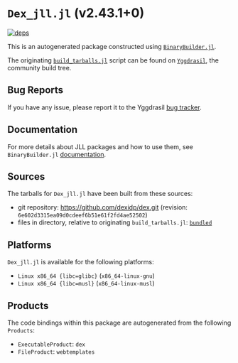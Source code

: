 # `Dex_jll.jl` (v2.43.1+0)

[![deps](https://juliahub.com/docs/Dex_jll/deps.svg)](https://juliahub.com/ui/Packages/General/Dex_jll/)

This is an autogenerated package constructed using [`BinaryBuilder.jl`](https://github.com/JuliaPackaging/BinaryBuilder.jl).

The originating [`build_tarballs.jl`](https://github.com/JuliaPackaging/Yggdrasil/blob/8566233c15144054c69ccd9bd8e842eb61d5eec2/D/Dex/build_tarballs.jl) script can be found on [`Yggdrasil`](https://github.com/JuliaPackaging/Yggdrasil/), the community build tree.

## Bug Reports

If you have any issue, please report it to the Yggdrasil [bug tracker](https://github.com/JuliaPackaging/Yggdrasil/issues).

## Documentation

For more details about JLL packages and how to use them, see `BinaryBuilder.jl` [documentation](https://docs.binarybuilder.org/stable/jll/).

## Sources

The tarballs for `Dex_jll.jl` have been built from these sources:

* git repository: https://github.com/dexidp/dex.git (revision: `6e602d3315ea09d0cdeef6b51e61f2fd4ae52502`)
* files in directory, relative to originating `build_tarballs.jl`: [`bundled`](https://github.com/JuliaPackaging/Yggdrasil/tree/8566233c15144054c69ccd9bd8e842eb61d5eec2/D/Dex/bundled)

## Platforms

`Dex_jll.jl` is available for the following platforms:

* `Linux x86_64 {libc=glibc}` (`x86_64-linux-gnu`)
* `Linux x86_64 {libc=musl}` (`x86_64-linux-musl`)

## Products

The code bindings within this package are autogenerated from the following `Products`:

* `ExecutableProduct`: `dex`
* `FileProduct`: `webtemplates`
